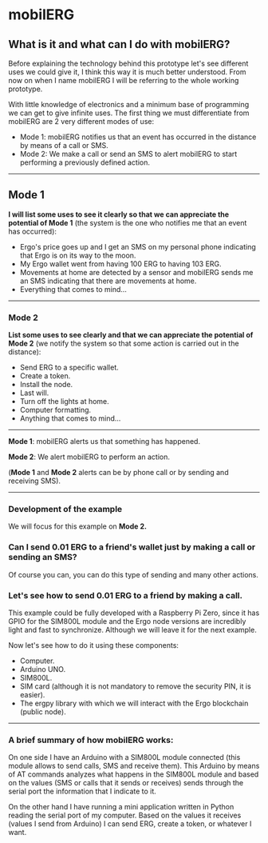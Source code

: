 # mobilERG

## What is it and what can I do with mobilERG?

Before explaining the technology behind this prototype let's see different uses we could give it, I think this way it is much better understood. From now on when I name mobilERG I will be referring to the whole working prototype.

With little knowledge of electronics and a minimum base of programming we can get to give infinite uses. The first thing we must differentiate from mobilERG are 2 very different modes of use:

- Mode 1: mobilERG notifies us that an event has occurred in the distance by means of a call or SMS.
- Mode 2: We make a call or send an SMS to alert mobilERG to start performing a previously defined action.

<hr>

## Mode 1

**I will list some uses to see it clearly so that we can appreciate the potential of Mode 1** (the system is the one who notifies me that an event has occurred):
- Ergo's price goes up and I get an SMS on my personal phone indicating that Ergo is on its way to the moon.
- My Ergo wallet went from having 100 ERG to having 103 ERG.
- Movements at home are detected by a sensor and mobilERG sends me an SMS indicating that there are movements at home.
- Everything that comes to mind...

<hr>

### Mode 2

**List some uses to see clearly and that we can appreciate the potential of Mode 2** (we notify the system so that some action is carried out in the distance):
- Send ERG to a specific wallet.
- Create a token.
- Install the node.
- Last will.
- Turn off the lights at home.
- Computer formatting.
- Anything that comes to mind...

<hr>

**Mode 1**: mobilERG alerts us that something has happened.

**Mode 2**: We alert mobilERG to perform an action.

(**Mode 1** and **Mode 2** alerts can be by phone call or by sending and receiving SMS). 

<hr>

### Development of the example
We will focus for this example on **Mode 2.**

### Can I send 0.01 ERG to a friend's wallet just by making a call or sending an SMS?  
Of course you can, you can do this type of sending and many other actions. 

### Let's see how to send 0.01 ERG to a friend by making a call.

This example could be fully developed with a Raspberry Pi Zero, since it has GPIO for the SIM800L module and the Ergo node versions are incredibly light and fast to synchronize. Although we will leave it for the next example.

Now let's see how to do it using these components:
- Computer.
- Arduino UNO.
- SIM800L.
- SIM card (although it is not mandatory to remove the security PIN, it is easier).
- The ergpy library with which we will interact with the Ergo blockchain (public node).

<hr>

### A brief summary of how mobilERG works:
On one side I have an Arduino with a SIM800L module connected (this module allows to send calls, SMS and receive them). This Arduino by means of AT commands analyzes what happens in the SIM800L module and based on the values (SMS or calls that it sends or receives) sends through the serial port the information that I indicate to it.

On the other hand I have running a mini application written in Python reading the serial port of my computer. Based on the values it receives (values I send from Arduino) I can send ERG, create a token, or whatever I want.
